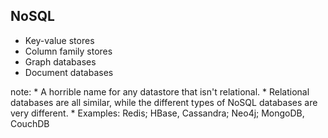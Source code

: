 ##  NoSQL

* Key-value stores
* Column family stores
* Graph databases
* Document databases

note:
    * A horrible name for any datastore that isn't relational.
    * Relational databases are all similar, while the different types of NoSQL databases are very different.
    * Examples: Redis; HBase, Cassandra; Neo4j; MongoDB, CouchDB
